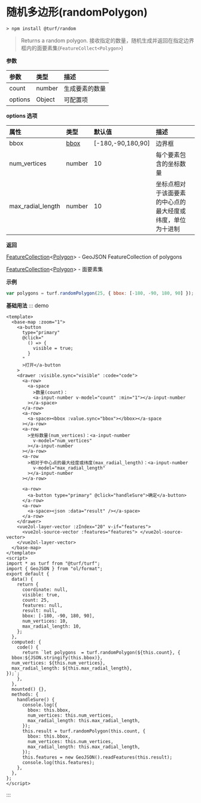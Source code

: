 # 随机多边形(randomPolygon)

```
> npm install @turf/random
```

> Returns a random polygon.
> 接收指定的数量，随机生成并返回在指定边界框内的面要素集(`FeatureCollect<Polygon>`)

**参数**

| 参数    | 类型   | 描述           |
| :------ | :----- | :------------- |
| count   | number | 生成要素的数量 |
| options | Object | 可配置项       |

**options 选项**

| 属性              | 类型                            | 默认值            | 描述                                                       |
| :---------------- | :------------------------------ | :---------------- | :--------------------------------------------------------- |
| bbox              | [bbox](../other/type.html#bbox) | [-180,-90,180,90] | 边界框                                                     |
| num_vertices      | number                          | 10                | 每个要素包含的坐标数量                                     |
| max_radial_length | number                          | 10                | 坐标点相对于该面要素的中心点的最大经度或纬度，单位为十进制 |

**返回**

[FeatureCollection](../other/type.html#featurecollection)\<[Polygon](../other/type.html#polygon)\> - GeoJSON FeatureCollection of polygons

[FeatureCollection](../other/type.html#featurecollection)\<[Polygon](../other/type.html#polygon)\> - 面要素集

**示例**

```js
var polygons = turf.randomPolygon(25, { bbox: [-180, -90, 180, 90] }); // 25个面要素集合
```



**基础用法**
::: demo

```vue
<template>
  <base-map :zoom="1">
    <a-button
      type="primary"
      @click="
        () => {
          visible = true;
        }
      "
      >打开</a-button
    >
    <drawer :visible.sync="visible" :code="code">
      <a-row>
        <a-space
          >数量(count)：
          <a-input-number v-model="count" :min="1"></a-input-number
        ></a-space>
      </a-row>
      <a-row>
        <a-space><bbox :value.sync="bbox"></bbox></a-space
      ></a-row>
      <a-row
        >坐标数量(num_vertices)：<a-input-number
          v-model="num_vertices"
        ></a-input-number
      ></a-row>
      <a-row
        >相对于中心点的最大经度或纬度(max_radial_length)：<a-input-number
          v-model="max_radial_length"
        ></a-input-number
      ></a-row>

      <a-row>
        <a-button type="primary" @click="handleSure">确定</a-button>
      </a-row>
      <a-row>
        <a-space><json :data="result" /></a-space>
      </a-row>
    </drawer>
    <vue2ol-layer-vector :zIndex="20" v-if="features">
      <vue2ol-source-vector :features="features"> </vue2ol-source-vector>
    </vue2ol-layer-vector>
  </base-map>
</template>
<script>
import * as turf from "@turf/turf";
import { GeoJSON } from "ol/format";
export default {
  data() {
    return {
      coordinate: null,
      visible: true,
      count: 25,
      features: null,
      result: null,
      bbox: [-180, -90, 180, 90],
      num_vertices: 10,
      max_radial_length: 10,
    };
  },
  computed: {
    code() {
      return `let polygons  = turf.randomPolygon(${this.count}, {
  bbox:${JSON.stringify(this.bbox)},
  num_vertices: ${this.num_vertices},
  max_radial_length: ${this.max_radial_length},
});`;
    },
  },
  mounted() {},
  methods: {
    handleSure() {
      console.log({
        bbox: this.bbox,
        num_vertices: this.num_vertices,
        max_radial_length: this.max_radial_length,
      });
      this.result = turf.randomPolygon(this.count, {
        bbox: this.bbox,
        num_vertices: this.num_vertices,
        max_radial_length: this.max_radial_length,
      });
      this.features = new GeoJSON().readFeatures(this.result);
      console.log(this.features);
    },
  },
};
</script>
```

:::
